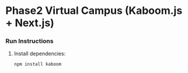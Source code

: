 # Phase2 Virtual Campus (Kaboom.js + Next.js)

### Run Instructions

1. Install dependencies:
   ```bash
   npm install kaboom
   ```
